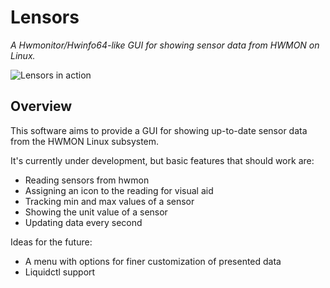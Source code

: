 # Lensors

_A Hwmonitor/Hwinfo64-like GUI for showing sensor data from HWMON on Linux._

![Lensors in action](https://i.imgur.com/5TAjj8n.png)

## Overview

This software aims to provide a GUI for showing up-to-date sensor data from the HWMON Linux subsystem.

It's currently under development, but basic features that should work are:

- Reading sensors from hwmon
- Assigning an icon to the reading for visual aid
- Tracking min and max values of a sensor
- Showing the unit value of a sensor
- Updating data every second

Ideas for the future:

- A menu with options for finer customization of presented data
- Liquidctl support
